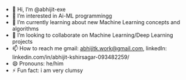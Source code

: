 - 👋 Hi, I’m @abhijit-exe
- 👀 I’m interested in Ai-ML programmingg
- 🌱 I’m currently learning about new Machine Learning concepts and algorithms
- 💞️ I’m looking to collaborate on Machine Learning/Deep Learning projects
- 📫 How to reach me gmail: abhijitk.work@gmail.com, linkedIn: linkedin.com/in/abhijit-kshirsagar-093482259/
- 😄 Pronouns: he/him
- ⚡ Fun fact: i am very clumsy

<!---
abhijit-exe/abhijit-exe is a ✨ special ✨ repository because its `README.md` (this file) appears on your GitHub profile.
You can click the Preview link to take a look at your changes.
--->
